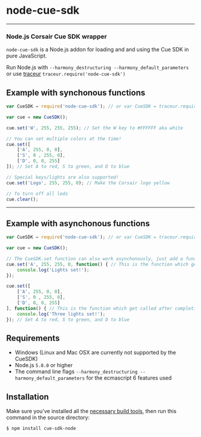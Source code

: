 node-cue-sdk
========
***
### Node.js Corsair Cue SDK wrapper
`node-cue-sdk` is a Node.js addon for loading and and using the Cue SDK in
pure JavaScript.

Run Node.js with ```--harmony_destructuring --harmony_default_parameters``` or use [traceur](https://github.com/google/traceur-compiler) ```traceur.require('node-cue-sdk')```

Example with synchonous functions
-------

``` js
var CueSDK = require('node-cue-sdk'); // or var CueSDK = traceur.require('node-cue-sdk');

var cue = new CueSDK();

cue.set('W', 255, 255, 255); // Set the W key to #FFFFFF aka white

// You can set multiple colors at the time!
cue.set([
    ['A', 255, 0, 0],
    ['S', 0 , 255, 0],
    ['D', 0, 0, 255]
]); // Set A to red, S to green, and D to blue

// Special keys/lights are also supported!
cue.set('Logo', 255, 255, 0); // Make the Corsair logo yellow

// To turn off all leds
cue.clear();

```
***
Example with asynchonous functions
-------

``` js
var CueSDK = require('node-cue-sdk'); // or var CueSDK = traceur.require('node-cue-sdk');

var cue = new CueSDK();

// The CueSDK.set function can also work asynchonously, just add a function to the arguments and it'll be asynchonous
cue.set('A', 255, 255, 0, function() { // This is the function which get called after completion
    console.log('Lights set!');
});

cue.set([
    ['A', 255, 0, 0],
    ['S', 0 , 255, 0],
    ['D', 0, 0, 255]
], function() { // This is the function which get called after completion
    console.log('Three lights set!');
}); // Set A to red, S to green, and D to blue

```
Requirements
------------

 * Windows (Linux and Mac OSX are currently not supported by the CueSDK)
 * Node.js ```5.0.0``` or higher
 * The command line flags ```--harmony_destructuring --harmony_default_parameters``` for the ecmascript 6 features used

Installation
------------

Make sure you've installed all the [necessary build
tools](https://github.com/TooTallNate/node-gyp#installation),
then run this command in the source directory:

``` bash
$ npm install cue-sdk-node
```
